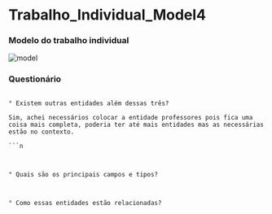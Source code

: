 # Trabalho_Individual_Model4

### Modelo do trabalho individual
![model](https://user-images.githubusercontent.com/113106798/213185767-731d2c60-8e3e-4f26-bc90-ab840f072420.png)



### Questionário

```nk

° Existem outras entidades além dessas três?

Sim, achei necessários colocar a entidade professores pois fica uma coisa mais completa, poderia ter até mais entidades mas as necessárias estão no contexto.

```n



° Quais são os principais campos e tipos?



° Como essas entidades estão relacionadas?



